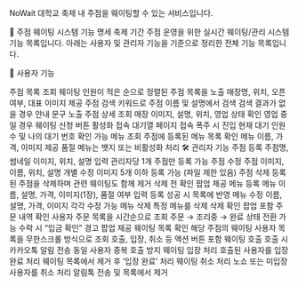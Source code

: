 NoWait 대학교 축제 내 주점을 웨이팅할 수 있는 서비스입니다.

🍺 주점 웨이팅 시스템 기능 명세 축제 기간 주점 운영을 위한 실시간 웨이팅/관리 시스템 기능 목록입니다. 아래는 사용자 및 관리자 기능을 기준으로 정리한 전체 기능 목록입니다.

👤 사용자 기능

주점 목록 조회 웨이팅 인원이 적은 순으로 정렬된 주점 목록을 노출 매장명, 위치, 오픈 여부, 대표 이미지 제공
주점 검색 키워드로 주점 이름 및 설명에서 검색 검색 결과가 없을 경우 안내 문구 노출
주점 상세 조회 매장 이미지, 설명, 위치, 영업 상태 확인 영업 중일 경우 웨이팅 신청 버튼 활성화
접속 대기열 페이지 접속 폭주 시 진입 현재 대기 인원 수 및 나의 대기 번호 확인 가능
메뉴 조회 주점에 등록된 메뉴 목록 확인 메뉴 이름, 가격, 이미지 제공 품절 메뉴는 뱃지 또는 비활성화 처리 🛠 관리자 기능
주점 등록 주점명, 썸네일 이미지, 위치, 설명 입력 관리자당 1개 주점만 등록 가능
주점 수정 주점 이미지, 이름, 위치, 설명 개별 수정 이미지 5개 이하 등록 가능 (파일 제한 있음)
주점 삭제 등록된 주점을 삭제하며 관련 웨이팅도 함께 제거 삭제 전 확인 팝업 제공
메뉴 등록 메뉴 이름, 설명, 가격, 이미지(1장), 품절 여부 입력 등록 성공 시 목록에 반영
메뉴 수정 이름, 설명, 가격, 이미지 각각 수정 가능
메뉴 삭제 특정 메뉴를 삭제 삭제 확인 팝업 포함
주문 내역 확인 사용자 주문 목록을 시간순으로 조회 주문 → 조리중 → 완료 상태 전환 가능 수락 시 “입금 확인” 경고 팝업 제공
웨이팅 목록 확인 해당 주점의 웨이팅 사용자 목록을 무한스크롤 방식으로 조회 호출, 입장, 취소 등 액션 버튼 포함
웨이팅 호출 호출 시 카카오톡 알림 전송 동일 사용자 중복 호출 방지
웨이팅 입장 처리 호출된 사용자를 입장 완료 처리 웨이팅 목록에서 제거 후 ‘입장 완료’ 처리
웨이팅 취소 처리 노쇼 또는 미입장 사용자를 취소 처리 알림톡 전송 및 목록에서 제거
